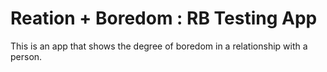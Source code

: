 # **Reation + Boredom : RB Testing App**

This is an app that shows the degree of boredom in a relationship with a person.